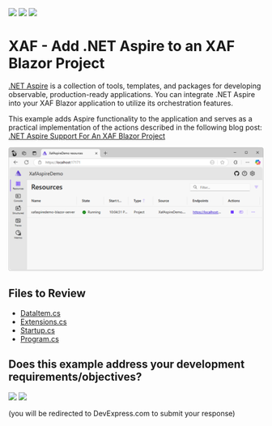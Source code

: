 <!-- default badges list -->
[![](https://img.shields.io/badge/Open_in_DevExpress_Support_Center-FF7200?style=flat-square&logo=DevExpress&logoColor=white)](https://supportcenter.devexpress.com/ticket/details/T1026838)
[![](https://img.shields.io/badge/📖_How_to_use_DevExpress_Examples-e9f6fc?style=flat-square)](https://docs.devexpress.com/GeneralInformation/403183)
[![](https://img.shields.io/badge/💬_Leave_Feedback-feecdd?style=flat-square)](#does-this-example-address-your-development-requirementsobjectives)
<!-- default badges end -->
# XAF - Add .NET Aspire to an XAF Blazor Project

[.NET Aspire](https://learn.microsoft.com/en-us/dotnet/aspire/get-started/aspire-overview) is a collection of tools, templates, and packages for developing observable, production-ready applications. You can integrate .NET Aspire into your XAF Blazor application to utilize its orchestration features. 

This example adds Aspire functionality to the application and serves as a practical implementation of the actions described in the following blog post: [.NET Aspire Support For An XAF Blazor Project](https://community.devexpress.com/blogs/news/archive/2025/03/20/net-aspire-support-for-an-xaf-blazor-project.aspx)

![XAF Aspire application](xaf-aspire-app.png)

## Files to Review

- [DataItem.cs](CS/XafAspireDemo.Module/BusinessObjects/DataItem.cs)
- [Extensions.cs](CS/XafAspireDemo.ServiceDefaults/Extensions.cs)
- [Startup.cs](CS/XafAspireDemo.Blazor.Server/Startup.cs)
- [Program.cs](CS/XafAspireDemo.Blazor.Server/Program.cs)

<!-- feedback -->
## Does this example address your development requirements/objectives?

[<img src="https://www.devexpress.com/support/examples/i/yes-button.svg"/>](https://www.devexpress.com/support/examples/survey.xml?utm_source=github&utm_campaign=example-repository-template&~~~was_helpful=yes) [<img src="https://www.devexpress.com/support/examples/i/no-button.svg"/>](https://www.devexpress.com/support/examples/survey.xml?utm_source=github&utm_campaign=example-repository-template&~~~was_helpful=no)

(you will be redirected to DevExpress.com to submit your response)
<!-- feedback end -->
